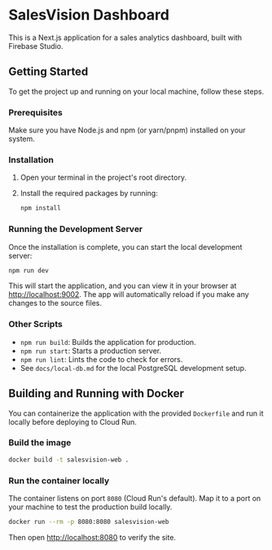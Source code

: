 # SalesVision Dashboard

This is a Next.js application for a sales analytics dashboard, built with Firebase Studio.

## Getting Started

To get the project up and running on your local machine, follow these steps.

### Prerequisites

Make sure you have Node.js and npm (or yarn/pnpm) installed on your system.

### Installation

1.  Open your terminal in the project's root directory.
2.  Install the required packages by running:

    ```bash
    npm install
    ```

### Running the Development Server

Once the installation is complete, you can start the local development server:

```bash
npm run dev
```

This will start the application, and you can view it in your browser at [http://localhost:9002](http://localhost:9002). The app will automatically reload if you make any changes to the source files.

### Other Scripts

- `npm run build`: Builds the application for production.
- `npm run start`: Starts a production server.
- `npm run lint`: Lints the code to check for errors.
- See `docs/local-db.md` for the local PostgreSQL development setup.

## Building and Running with Docker

You can containerize the application with the provided `Dockerfile` and run it locally before
deploying to Cloud Run.

### Build the image

```bash
docker build -t salesvision-web .
```

### Run the container locally

The container listens on port `8080` (Cloud Run's default). Map it to a port on your machine to test
the production build locally.

```bash
docker run --rm -p 8080:8080 salesvision-web
```

Then open [http://localhost:8080](http://localhost:8080) to verify the site.
